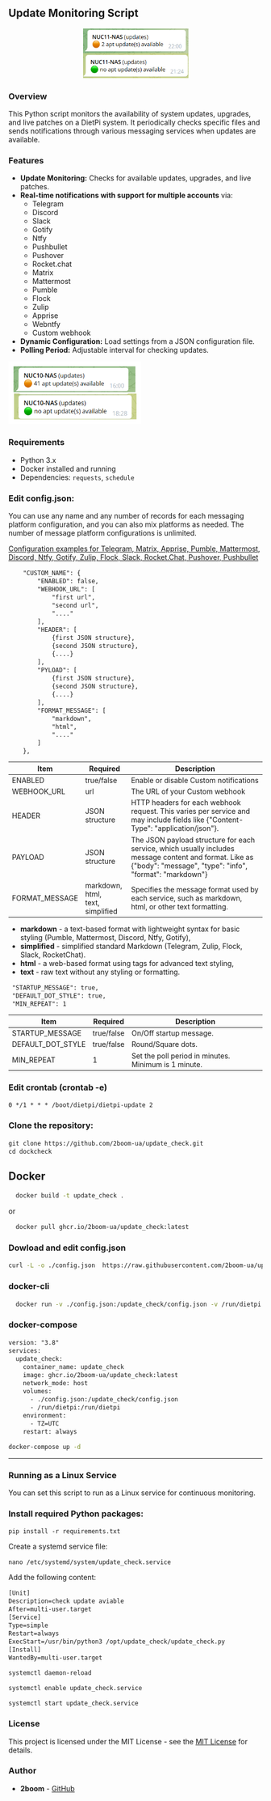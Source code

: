 ## Update Monitoring Script
<div align="center">  
	<img src="https://github.com/2boom-ua/update_check/blob/main/update_check.jpg?raw=true" alt="" width="209" height="98">
</div>

### Overview

This Python script monitors the availability of system updates, upgrades, and live patches on a DietPi system. It periodically checks specific files and sends notifications through various messaging services when updates are available.

### Features

- **Update Monitoring:** Checks for available updates, upgrades, and live patches.
- **Real-time notifications with support for multiple accounts** via:
  - Telegram
  - Discord
  - Slack
  - Gotify
  - Ntfy
  - Pushbullet
  - Pushover
  - Rocket.chat
  - Matrix
  - Mattermost
  - Pumble
  - Flock
  - Zulip
  - Apprise
  - Webntfy
  - Custom webhook
- **Dynamic Configuration:** Load settings from a JSON configuration file.
- **Polling Period:** Adjustable interval for checking updates.

![alt text](https://github.com/2boom-ua/update_check/blob/main/screenshot_tg.png?raw=true)

### Requirements
- Python 3.x
- Docker installed and running
- Dependencies: `requests`, `schedule`

### Edit config.json:
You can use any name and any number of records for each messaging platform configuration, and you can also mix platforms as needed. The number of message platform configurations is unlimited.

[Configuration examples for Telegram, Matrix, Apprise, Pumble, Mattermost, Discord, Ntfy, Gotify, Zulip, Flock, Slack, Rocket.Chat, Pushover, Pushbullet](docs/json_message_config.md)
```
    "CUSTOM_NAME": {
        "ENABLED": false,
        "WEBHOOK_URL": [
            "first url",
            "second url",
            "...."
        ],
        "HEADER": [
            {first JSON structure},
            {second JSON structure},
            {....}
        ],
        "PYLOAD": [
            {first JSON structure},
            {second JSON structure},
            {....}
        ],
        "FORMAT_MESSAGE": [
            "markdown",
            "html",
            "...."
        ]
    },
```
| Item | Required | Description |
|------------|------------|------------|
| ENABLED | true/false | Enable or disable Custom notifications |
| WEBHOOK_URL | url | The URL of your Custom webhook |
| HEADER | JSON structure | HTTP headers for each webhook request. This varies per service and may include fields like {"Content-Type": "application/json"}. |
| PAYLOAD | JSON structure | The JSON payload structure for each service, which usually includes message content and format. Like as  {"body": "message", "type": "info", "format": "markdown"}|
| FORMAT_MESSAGE | markdown,<br>html,<br>text,<br>simplified | Specifies the message format used by each service, such as markdown, html, or other text formatting.|

- **markdown** - a text-based format with lightweight syntax for basic styling (Pumble, Mattermost, Discord, Ntfy, Gotify),
- **simplified** - simplified standard Markdown (Telegram, Zulip, Flock, Slack, RocketChat).
- **html** - a web-based format using tags for advanced text styling,
- **text** - raw text without any styling or formatting.


```
 "STARTUP_MESSAGE": true,
 "DEFAULT_DOT_STYLE": true,
 "MIN_REPEAT": 1
```

| Item   | Required   | Description   |
|------------|------------|------------|
| STARTUP_MESSAGE | true/false | On/Off startup message. |
| DEFAULT_DOT_STYLE | true/false | Round/Square dots. |
| MIN_REPEAT | 1 | Set the poll period in minutes. Minimum is 1 minute. | 

### Edit crontab (crontab -e)
```
0 */1 * * * /boot/dietpi/dietpi-update 2
```
### Clone the repository:
```
git clone https://github.com/2boom-ua/update_check.git
cd dockcheck
```

## Docker
```bash
  docker build -t update_check .
```
or
```bash
  docker pull ghcr.io/2boom-ua/update_check:latest
```
### Dowload and edit config.json
```bash
curl -L -o ./config.json  https://raw.githubusercontent.com/2boom-ua/update_check/main/config.json
```
### docker-cli
```bash
  docker run -v ./config.json:/update_check/config.json -v /run/dietpi:/run/dietpi --name update_check -e TZ=UTC ghcr.io/2boom-ua/update_check:latest 
```
### docker-compose
```
version: "3.8"
services:
  update_check:
    container_name: update_check
    image: ghcr.io/2boom-ua/update_check:latest
    network_mode: host
    volumes:
      - ./config.json:/update_check/config.json
      - /run/dietpi:/run/dietpi
    environment:
      - TZ=UTC
    restart: always
```

```bash
docker-compose up -d
```
---
### Running as a Linux Service
You can set this script to run as a Linux service for continuous monitoring.

### Install required Python packages:
```
pip install -r requirements.txt
```
Create a systemd service file:
```
nano /etc/systemd/system/update_check.service
```
Add the following content:
```
[Unit]
Description=check update aviable
After=multi-user.target
[Service]
Type=simple
Restart=always
ExecStart=/usr/bin/python3 /opt/update_check/update_check.py
[Install]
WantedBy=multi-user.target
```
```
systemctl daemon-reload
```
```
systemctl enable update_check.service
```
```
systemctl start update_check.service
```

### License

This project is licensed under the MIT License - see the [MIT License](https://opensource.org/licenses/MIT) for details.

### Author

- **2boom** - [GitHub](https://github.com/2boom-ua)
